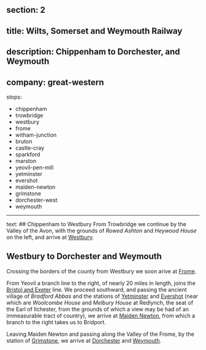 section: 2
----
title: Wilts, Somerset and Weymouth Railway
----
description: Chippenham to Dorchester, and Weymouth
----
company: great-western
----
stops:
- chippenham
- trowbridge
- westbury
- frome
- witham-junction
- bruton
- castle-cray
- sparkford
- marston
- yeovil-pen-mill
- yetminster
- evershot
- maiden-newton
- grimstone
- dorchester-west
- weymouth
----
text: ## Chippenham to Westbury
From Trowbridge we continue by the Valley of the Avon, with the grounds of *Rowed Ashton* and *Heywood House* on the left, and arrive at [Westbury](/stations/westbury).

## Westbury to Dorchester and Weymouth
Crossing the borders of the county from Westbury we soon arive at [Frome](/stations/frome).

From Yeovil a branch line to the right, of nearly 20 miles in length, joins the [Bristol and Exeter](/routes/bristol-to-exeter) line. We proceed southward, and passing the ancient village of *Bradford Abbas* and the stations of [Yetminster](/stations/yetminster) and [Evershot](/stations/evershot) (near which are *Woolcombe House* and *Melbury House* at Redlynch, the seat of the Earl of Ilchester, from the grounds of which a view may be had of an immeasurable tract of country), we arrive at [Maiden Newton](/stations/maiden-newton), from which a branch to the right takes us to Bridport.

Leaving Maiden Newton and passing along the Valley of the Frome, by the station of [Grimstone](/stations/grimstone), we arrive at [Dorchester](/stations/dorchester) and [Weymouth](/stations/weymouth).
